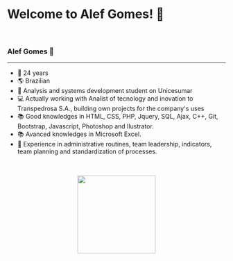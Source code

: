 <h1> Welcome to Alef Gomes! 🎉</h1>
<br>
<h3> Alef Gomes 📌 </h3>
<hr>

+ 🎈 24 years
+ 🌎 Brazilian <br>
+ 🏫 Analysis and systems development student on Unicesumar <br>
+ 💻 Actually working with Analist of tecnology and inovation to Transpedrosa S.A., building own projects for the company's uses <br>
+ 📚 Good knowledges in HTML, CSS, PHP, Jquery, SQL, Ajax, C++, Git, Bootstrap, Javascript, Photoshop and Ilustrator.
+ 📚 Avanced knowledges in Microsoft Excel.
+ 👾 Experience in administrative routines, team leadership, indicators, team planning and standardization of processes.<br><br>

##

<div align="center">
  <img height="180em" src="https://github-readme-stats.vercel.app/api?username=aleffgomes&show_icons=true&theme=dracula&include_all_commits=true&count_private=true"/>
<!--   <img height="180em" width="200em" src="https://github-readme-stats.vercel.app/api/top-langs/?username=aleffgomes&hide=JavaScript,HTML,CSS,PHP"/> -->
</div>
  

